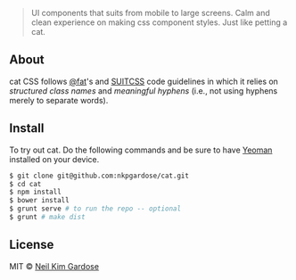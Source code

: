 > UI components that suits from mobile to large screens. Calm and clean experience on making css component styles. Just like petting a cat.

## About
cat CSS follows [@fat](https://gist.github.com/fat/a47b882eb5f84293c4ed)'s and [SUITCSS](https://github.com/suitcss/suit/blob/master/doc/naming-conventions.md) code guidelines in which it relies on *structured class names* and *meaningful hyphens* (i.e., not using hyphens merely to separate words).

## Install
To try out cat. Do the following commands and be sure to have [Yeoman](http://yeoman.io/) installed on your device.
```sh
$ git clone git@github.com:nkpgardose/cat.git
$ cd cat
$ npm install
$ bower install
$ grunt serve # to run the repo -- optional
$ grunt # make dist
```

## License

MIT © [Neil Kim Gardose](https://github.com/nkpgardose)
